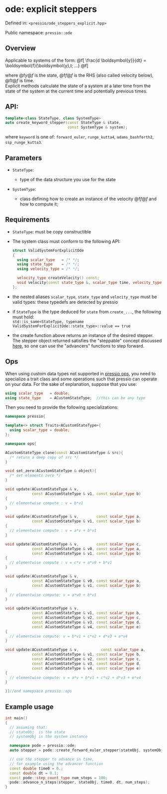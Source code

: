 
# ode: explicit steppers

Defined in: `<pressio/ode_steppers_explicit.hpp>`

Public namespace: `pressio::ode`


## Overview

Applicable to systems of the form:
@f[
\frac{d \boldsymbol{y}}{dt} =
\boldsymbol{f}(\boldsymbol{y},t; ...)
@f]

where @f$y@f$ is the state, @f$f@f$ is the RHS (also called velocity below), @f$t@f$ is time.<br/>
Explicit methods calculate the state of a system at a later time
from the state of the system at the current time and potentially previous times.

## API:

```cpp
template<class StateType, class SystemType>
auto create_keyword_stepper(const StateType & state,
	                        const SystemType & system);
```

where `keyword` is one of: `forward_euler`, `runge_kutta4`, `adams_bashforth2`, `ssp_runge_kutta3`.

## Parameters

- `StateType`:
  - type of the data structure you use for the state

- `SystemType`:
  - class defining how to create an instance of the velocity @f$f@f$ and how to compute it;


## Requirements

- `StateType`: must be copy constructible

- The system class must conform to the following API:
  ```cpp
  struct ValidSystemForExplicitOde
  {
	using scalar_type   = /* */;
	using state_type    = /* */;
	using velocity_type = /* */;

	velocity_type createVelocity() const;
	void velocity(const state_type &, scalar_type time, velocity_type &) const;
  };
  ```

- the nested aliases `scalar_type`, `state_type` and `velocity_type` must be valid types:
these typedefs are detected by pressio

- if `StateType` is the type deduced for `state` from `create_...`, the following must hold:<br/>
  `std::is_same<StateType, typename ValidSystemForExplicitOde::state_type>::value == true`

- the create function above returns an instance of the desired stepper.
  The stepper object returned satisfies the "steppable" concept discussed [here](/Users/fnrizzi/Desktop/work/ROM/gitrepos/pressio/docs/html/md_pages_components_ode_advance.html), so one can use the "advancers" functions to step forward.

## Ops

When using custom data types not supported in [pressio ops](/Users/fnrizzi/Desktop/work/ROM/gitrepos/pressio/docs/html/md_pages_components_ops.html), you need to specialize a trait class and some operations
such that pressio can operate on your data. For the sake of explanation, suppose that you use:

```cpp
using scalar_type   = double;
using state_type    = ACustomStateType;  //this can be any type
```

Then you need to provide the following specializations:

```cpp
namespace pressio{

template<> struct Traits<ACustomStateType>{
  using scalar_type = double;
};

namespace ops{

ACustomStateType clone(const ACustomStateType & src){
  /* return a deep copy of src */
}

void set_zero(ACustomStateType & object){
  /* set elements zero */
}

void update(ACustomStateType & v,
            const ACustomStateType & v1, const scalar_type b)
{
  // elementwise compute : v = b*v1
}

void update(ACustomStateType & v,        const scalar_type a,
		    const ACustomStateType & v1, const scalar_type b)
{
  // elementwise compute : v = a*v + b*v1
}

void update(ACustomStateType & v,        const scalar_type c,
            const ACustomStateType & v0, const scalar_type a,
            const ACustomStateType & v1, const scalar_type b)
{
  // elementwise compute : v = c*v + a*v0 + b*v1
}

void update(ACustomStateType & v,
            const ACustomStateType & v0, const scalar_type a,
            const ACustomStateType & v1, const scalar_type b)
{
  // elementwise compute: v = a*v0 + b*v1
}

void update(ACustomStateType & v,
			const ACustomStateType & v1, const scalar_type b,
			const ACustomStateType & v2, const scalar_type c,
			const ACustomStateType & v3, const scalar_type d,
			const ACustomStateType & v4, const scalar_type e)
{
  // elementwise compute: v = b*v1 + c*v2 + d*v3 + e*v4
}

void update(ACustomStateType & v,		   const scalar_type a,
			const ACustomStateType & v1, const scalar_type b,
			const ACustomStateType & v2, const scalar_type c,
			const ACustomStateType & v3, const scalar_type d,
			const ACustomStateType & v4, const scalar_type e)
{
  // elementwise compute: v = a*v + b*v1 + c*v2 + d*v3 + e*v4
}

}}//end namepsace pressio::ops
```

## Example usage
```cpp
int main()
{
  // assuming that:
  // stateObj  is the state
  // systemObj is the system instance

  namespace pode = pressio::ode;
  auto stepper = pode::create_forward_euler_stepper(stateObj, systemObj);

  // use the stepper to advance in time,
  // for example using the advancer function
  const double time0 = 0.;
  const double dt = 0.1;
  const pode::step_count_type num_steps = 100;
  pode::advance_n_steps(stepper, stateObj, time0, dt, num_steps);
}
```
